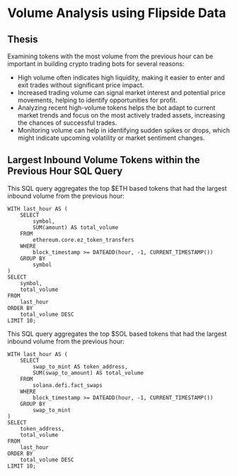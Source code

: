 # Volume Analysis using Flipside Data

## Thesis


Examining tokens with the most volume from the previous hour can be important in building crypto trading bots for several reasons:

- High volume often indicates high liquidity, making it easier to enter and exit trades without significant price impact.
- Increased trading volume can signal market interest and potential price movements, helping to identify opportunities for profit.
- Analyzing recent high-volume tokens helps the bot adapt to current market trends and focus on the most actively traded assets, increasing the chances of successful trades.
- Monitoring volume can help in identifying sudden spikes or drops, which might indicate upcoming volatility or market sentiment changes.

## Largest Inbound Volume Tokens within the Previous Hour SQL Query

This SQL query aggregates the top $ETH based tokens that had the largest inbound volume from the previous hour:

    WITH last_hour AS (
        SELECT
            symbol,
            SUM(amount) AS total_volume
        FROM
            ethereum.core.ez_token_transfers
        WHERE
            block_timestamp >= DATEADD(hour, -1, CURRENT_TIMESTAMP())
        GROUP BY
            symbol
    )
    SELECT
        symbol,
        total_volume
    FROM
        last_hour
    ORDER BY
        total_volume DESC
    LIMIT 10;

This SQL query aggregates the top $SOL based tokens that had the largest inbound volume from the previous hour:

    WITH last_hour AS (
        SELECT
            swap_to_mint AS token_address,
            SUM(swap_to_amount) AS total_volume
        FROM
            solana.defi.fact_swaps
        WHERE
            block_timestamp >= DATEADD(hour, -1, CURRENT_TIMESTAMP())
        GROUP BY
            swap_to_mint
    )
    SELECT
        token_address,
        total_volume
    FROM
        last_hour
    ORDER BY
        total_volume DESC
    LIMIT 10;
